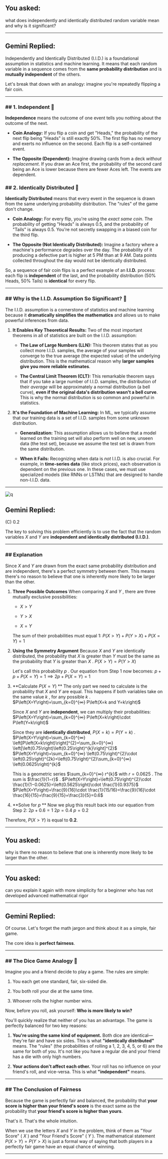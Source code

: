 ## You asked:

what does independently and identically distributed random variable mean and why is it significant?

---

## Gemini Replied:

Independently and Identically Distributed (I.I.D.) is a foundational assumption in statistics and machine learning. It means that each random variable in a sequence comes from the **same probability distribution** and is **mutually independent** of the others.

Let's break that down with an analogy: imagine you're repeatedly flipping a fair coin.

* * *

### \## 1. Independent 🎲

**Independence** means the outcome of one event tells you nothing about the outcome of the next.

*   **Coin Analogy:** If you flip a coin and get "Heads," the probability of the next flip being "Heads" is still exactly 50%. The first flip has no memory and exerts no influence on the second. Each flip is a self-contained event.
    
*   **The Opposite (Dependent):** Imagine drawing cards from a deck _without replacement_. If you draw an Ace first, the probability of the second card being an Ace is lower because there are fewer Aces left. The events are dependent.
    

### \## 2. Identically Distributed 📜

**Identically Distributed** means that every event in the sequence is drawn from the same underlying probability distribution. The "rules" of the game don't change.

*   **Coin Analogy:** For every flip, you're using the _exact same coin_. The probability of getting "Heads" is always 0.5, and the probability of "Tails" is always 0.5. You're not secretly swapping in a biased coin for the third flip.
    
*   **The Opposite (Not Identically Distributed):** Imagine a factory where a machine's performance degrades over the day. The probability of it producing a defective part is higher at 5 PM than at 9 AM. Data points collected throughout the day would not be identically distributed.
    

So, a sequence of fair coin flips is a perfect example of an **I.I.D.** process: each flip is **independent** of the last, and the probability distribution (50% Heads, 50% Tails) is **identical** for every flip.

* * *

### \## Why is the I.I.D. Assumption So Significant? 🧠

The I.I.D. assumption is a cornerstone of statistics and machine learning because it **dramatically simplifies the mathematics** and allows us to make powerful inferences from data.

1.  **It Enables Key Theoretical Results:** Two of the most important theorems in all of statistics are built on the I.I.D. assumption:
    
    *   **The Law of Large Numbers (LLN):** This theorem states that as you collect more I.I.D. samples, the average of your samples will converge to the true average (the expected value) of the underlying distribution. This is the mathematical reason why **larger samples give you more reliable estimates**.
        
    *   **The Central Limit Theorem (CLT):** This remarkable theorem says that if you take a large number of I.I.D. samples, the distribution of their _average_ will be approximately a normal distribution (a bell curve), **even if the original data's distribution wasn't a bell curve**. This is why the normal distribution is so common and powerful in statistics.
        
2.  **It's the Foundation of Machine Learning:** In ML, we typically assume that our training data is a set of I.I.D. samples from some unknown distribution.
    
    *   **Generalization:** This assumption allows us to believe that a model learned on the training set will also perform well on new, unseen data (the test set), because we assume the test set is drawn from the same distribution.
        
    *   **When it Fails:** Recognizing when data is _not_ I.I.D. is also crucial. For example, in **time-series data** (like stock prices), each observation is dependent on the previous one. In these cases, we must use specialized models (like RNNs or LSTMs) that are designed to handle non-I.I.D. data.

---

![q](3-iid.jpg)

## Gemini Replied:

(C) 0.2

The key to solving this problem efficiently is to use the fact that the random variables  $X$  and  $Y$  are **independent and identically distributed (I.I.D.)**.

* * *

### \## Explanation

Since  $X$  and  $Y$  are drawn from the exact same probability distribution and are independent, there's a perfect symmetry between them. This means there's no reason to believe that one is inherently more likely to be larger than the other.

1.  **Three Possible Outcomes** When comparing  $X$  and  $Y$ , there are three mutually exclusive possibilities:
    
    *    $X>Y$ 
        
    *    $Y>X$ 
        
    *    $X=Y$ 
        
    
    The sum of their probabilities must equal 1:  $P\left(X>Y\right)+P\left(Y>X\right)+P\left(X=Y\right)=1$ 
    
2.  **Using the Symmetry Argument** Because  $X$  and  $Y$  are identically distributed, the probability that  $X$  is greater than  $Y$  must be the same as the probability that  $Y$  is greater than  $X$ .  $P\left(X>Y\right)=P\left(Y>X\right)$ 
    
    Let's call this probability  $p$ . Our equation from Step 1 now becomes:  $p+p+P\left(X=Y\right)=1⟹2p+P\left(X=Y\right)=1$ 
    
3.  **Calculate  $P\left(X=Y\right)$ ** The only part we need to calculate is the probability that  $X$  and  $Y$  are equal. This happens if both variables take on the same value  $k$ , for any possible  $k$ .  $P\left(X=Y\right)=\sum_{k=0}^{∞} P\left(X=k and Y=k\right)$ 
    
    Since  $X$  and  $Y$  are **independent**, we can multiply their probabilities:  $P\left(X=Y\right)=\sum_{k=0}^{∞} P\left(X=k\right)\cdot P\left(Y=k\right)$ 
    
    Since they are **identically distributed**,  $P\left(X=k\right)=P\left(Y=k\right)$ .  $P\left(X=Y\right)=\sum_{k=0}^{∞} \left[P\left(X=k\right)\right]^{2}=\sum_{k=0}^{∞} \left[\left(0.75\right)\left(0.25\right)^{k}\right]^{2}$   $P\left(X=Y\right)=\sum_{k=0}^{∞} \left(0.75\right)^{2}\cdot \left(0.25\right)^{2k}=\left(0.75\right)^{2}\sum_{k=0}^{∞} \left(0.0625\right)^{k}$ 
    
    This is a geometric series  $\sum_{k=0}^{∞} r^{k}$  with  $r=0.0625$ . The sum is  $\frac{1}{1−r}$ .  $P\left(X=Y\right)=\left(0.75\right)^{2}\cdot \frac{1}{1−0.0625}=\left(0.5625\right)\cdot \frac{1}{0.9375}$   $P\left(X=Y\right)=\frac{9}{16}\cdot \frac{1}{15/16}=\frac{9}{16}\cdot \frac{16}{15}=\frac{9}{15}=\frac{3}{5}=0.6$ 
    
4.  **Solve for  $p$ ** Now we plug this result back into our equation from Step 2:  $2p+0.6=1$   $2p=0.4$   $p=0.2$ 
    

Therefore,  $P\left(X>Y\right)$  is equal to **0.2**.

---

## You asked:

why is there no reason to believe that one is inherently more likely to be larger than the other.

---

## You asked:

can you explain it again with more simplicity for a beginner who has not developed advanced mathematical rigor

---

## Gemini Replied:

Of course. Let's forget the math jargon and think about it as a simple, fair game.

The core idea is **perfect fairness**.

* * *

### \## The Dice Game Analogy 🎲

Imagine you and a friend decide to play a game. The rules are simple:

1.  You each get one standard, fair, six-sided die.
    
2.  You both roll your die at the same time.
    
3.  Whoever rolls the higher number wins.
    

Now, before you roll, ask yourself: **Who is more likely to win?**

You'll quickly realize that neither of you has an advantage. The game is perfectly balanced for two key reasons:

1.  **You're using the same kind of equipment.** Both dice are identical—they're fair and have six sides. This is what **"identically distributed"** means. The "rules" (the probabilities of rolling a 1, 2, 3, 4, 5, or 6) are the same for both of you. It's not like you have a regular die and your friend has a die with only high numbers.
    
2.  **Your actions don't affect each other.** Your roll has no influence on your friend's roll, and vice-versa. This is what **"independent"** means.
    

* * *

### \## The Conclusion of Fairness

Because the game is perfectly fair and balanced, the probability that **your score is higher than your friend's score** is the exact same as the probability that **your friend's score is higher than yours**.

That's it. That's the whole intuition.

When we use the letters  $X$  and  $Y$  in the problem, think of them as "Your Score" ( $X$ ) and "Your Friend's Score" ( $Y$ ). The mathematical statement  $P\left(X>Y\right)=P\left(Y>X\right)$  is just a formal way of saying that both players in a perfectly fair game have an equal chance of winning.

---

